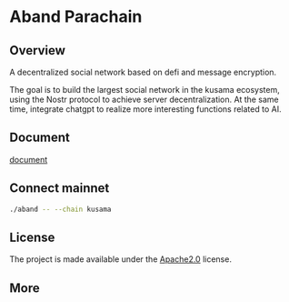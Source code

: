 # Aband Parachain

## Overview
A decentralized social network based on defi and message encryption.

The goal is to build the largest social network in the kusama ecosystem,
using the Nostr protocol to achieve server decentralization.
At the same time, integrate chatgpt to realize more interesting functions related to AI.

## Document
[document](./docs/manual-test.md)

## Connect mainnet
```bash
./aband -- --chain kusama

```
## License
The project is made available under the [Apache2.0](./LICENSE) license.

## More


